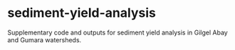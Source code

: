 # sediment-yield-analysis
Supplementary code and outputs for sediment yield analysis in Gilgel Abay and Gumara watersheds.
